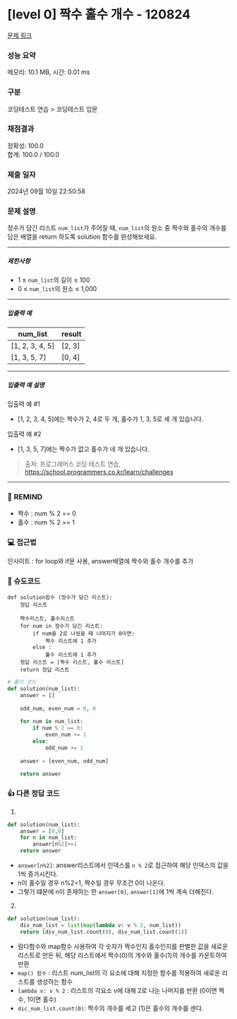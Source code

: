 # [level 0] 짝수 홀수 개수 - 120824 

[문제 링크](https://school.programmers.co.kr/learn/courses/30/lessons/120824) 

### 성능 요약

메모리: 10.1 MB, 시간: 0.01 ms

### 구분

코딩테스트 연습 > 코딩테스트 입문

### 채점결과

정확성: 100.0<br/>합계: 100.0 / 100.0

### 제출 일자

2024년 09월 10일 22:50:58

### 문제 설명

<p>정수가 담긴 리스트&nbsp;<code>num_list</code>가 주어질 때, <code>num_list</code>의 원소 중 짝수와 홀수의 개수를 담은 배열을 return 하도록 solution 함수를 완성해보세요.</p>

<hr>

<h5>제한사항</h5>

<ul>
<li>1 ≤ <code>num_list</code>의 길이 ≤ 100</li>
<li>0 ≤ <code>num_list</code>의 원소 ≤ 1,000</li>
</ul>

<hr>

<h5>입출력 예</h5>
<table class="table">
        <thead><tr>
<th>num_list</th>
<th>result</th>
</tr>
</thead>
        <tbody><tr>
<td>[1, 2, 3, 4, 5]</td>
<td>[2, 3]</td>
</tr>
<tr>
<td>[1, 3, 5, 7]</td>
<td>[0, 4]</td>
</tr>
</tbody>
      </table>
<hr>

<h5>입출력 예 설명</h5>

<p>입출력 예 #1</p>

<ul>
<li>[1, 2, 3, 4, 5]에는 짝수가 2, 4로 두 개, 홀수가 1, 3, 5로 세 개 있습니다.</li>
</ul>

<p>입출력 예 #2</p>

<ul>
<li>[1, 3, 5, 7]에는 짝수가 없고 홀수가 네 개 있습니다.</li>
</ul>


> 출처: 프로그래머스 코딩 테스트 연습, https://school.programmers.co.kr/learn/challenges
---
### 🤔 REMIND
- 짝수 : num % 2 == 0
- 홀수 : num % 2 == 1

### 💻 접근법
인사이트 : for loop와 if문 사용, answer배열에 짝수와 홀수 개수를 추가

### 📝 슈도코드
```
def solution함수 (정수가 담긴 리스트):
    정답 리스트

    짝수리스트, 홀수리스트
    for num in 정수가 담긴 리스트:
        if num을 2로 나눴을 때 나머지가 0이면:
            짝수 리스트에 1 추가
        else :
            홀수 리스트에 1 추가
    정답 리스트 = [짝수 리스트, 홀수 리스트]
    return 정답 리스트
```

```python
# 풀이 코드
def solution(num_list):
    answer = []
    
    odd_num, even_num = 0, 0
    
    for num in num_list:
        if num % 2 == 0:
            even_num += 1
        else:
            odd_num += 1
    
    answer = [even_num, odd_num]
    
    return answer
```

### 👍 다른 정답 코드
1.
```python
def solution(num_list):
    answer = [0,0]
    for n in num_list:
        answer[n%2]+=1
    return answer
```
- `answer[n%2]`: answer리스트에서 인덱스를 `n % 2`로 접근하여 해당 인덱스의 값을 1씩 증가시킨다.
- n이 홀수일 경우 n%2=1, 짝수일 경우 무조건 0이 나온다.
- 그렇기 떄문에 n이 존재하는 한 `answer[0]`, `answer[1]`에 1씩 계속 더해진다.
2.
```python
def solution(num_list):
    div_num_list = list(map(lambda v: v % 2, num_list))
    return [div_num_list.count(0), div_num_list.count(1)]
```
- 람다함수와 map함수 사용하여 각 숫자가 짝수인지 홀수인지를 판별한 값을 새로운 리스트로 만든 뒤, 해당 리스트에서 짝수(0)의 개수와 홀수(1)의 개수를 카운트하여 반환
- `map() 함수` : 리스트 num_list의 각 요소에 대해 지정한 함수를 적용하여 새로운 리스트를 생성하는 함수
- `lambda v: v % 2` : 리스트의 각요소 v에 대해 2로 나눈 나머지를 반환 (0이면 짝수, 1이면 홀수)
- `dic_num_list.count(0)`: 짝수의 개수를 세고 (1)은 홀수의 개수를 센다.
